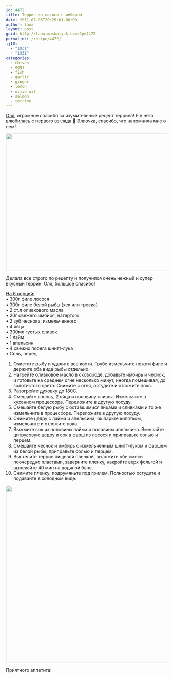 ```yaml
---
id: 4472
title: Террин из лосося с имбирем
date: 2011-07-05T20:25:01-08:00
author: lana
layout: post
guid: http://lana.moskalyuk.com/?p=4472
permalink: /recipe/4472/
ljID:
  - "1931"
  - "1931"
categories:
  - chives
  - eggs
  - fish
  - garlic
  - ginger
  - lemon
  - olive oil
  - salmon
  - terrine
---
```

[Оля](http://l-ape.livejournal.com/50236.html), огромное спасибо за изумительный рецепт террина! Я в него влюбилась с первого взгляда 🙂 [Эллочка](http://bezim.livejournal.com/), спасибо, что напомнила мне о нем!

<img loading="lazy" class="alignnone" title="Salmon terrine with ginger" src="http://farm6.static.flickr.com/5120/5907020867_11da5a5ce2_z.jpg" alt="" width="640" height="427" /> 

Делала все строго по рецепту и получился очень нежный и супер вкусный террин. Оля, большое спасибо!

[На 6 порций:](http://l-ape.livejournal.com/50236.html)  
• 300г филе лосося  
• 300г филе белой рыбы (хек или треска)  
• 2 ст.л оливкового масла  
• 20г свежего имбиря, натертого  
• 2 зуб.чеснока, измельченного  
• 4 яйца  
• 300мл густых сливок  
• 1 лайм  
• 1 апельсин  
• 4 свежих побега шнитт-лука  
• Соль, перец

1. Очистите рыбу и удалите все кости. Грубо измельчите ножом филе и держите оба вида рыбы отдельно.  
2. Нагрейте оливковое масло в сковороде, добавьте имбирь и чеснок, и готовьте на среднем огне несколько минут, иногда помешивая, до золотистого цвета. Снимите с огня, остудите и отложите пока.  
3. Разогрейте духовку до 180С.  
4. Смешайте лосось, 2 яйца и половину сливок. Измельчите в кухонном процессоре. Переложите в другую посуду.  
5. Смешайте белую рыбу с оставшимися яйцами и сливками и то же измельчите в процессоре. Переложите в другую посуду.  
6. Снимите цедру с лайма и апельсина, ошпарьте кипятком, измельчите и отложите пока.  
7. Выжмите сок из половины лайма и половины апельсина. Вмешайте цитрусовую цедру и сок в фарш из лосося и приправьте солью и перцем.  
8. Смешайте чеснок и имбирь с измельченным шнитт-луком и фаршем из белой рыбы, приправьте солью и перцем.  
9. Выстелите террин пищевой пленкой, выложите обе смеси поочередно пластами, заверните пленку, накройте верх фольгой и выпекайте 40 мин на водяной бане.  
10. Снимите пленку, подрумяньте под грилем. Полностью остудите и подавайте в холодном виде.

<img loading="lazy" class="alignnone" title="Salmon terrine with ginger" src="http://farm7.static.flickr.com/6024/5907037979_675bed83a0_z.jpg" alt="" width="640" height="551" /> 

Приятного аппетита!
